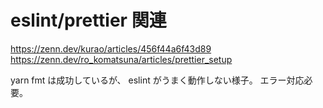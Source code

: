 # eslint/prettier 関連

https://zenn.dev/kurao/articles/456f44a6f43d89
https://zenn.dev/ro_komatsuna/articles/prettier_setup

yarn fmt は成功しているが、
eslint がうまく動作しない様子。
エラー対応必要。
